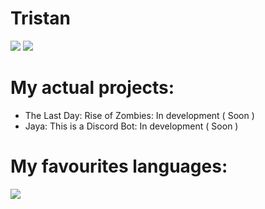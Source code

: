 # Tristan

<img src="https://discord.c99.nl/widget/theme-4/771317042653167627.png">
<img src="https://img.shields.io/badge/hello-world!-brightgreen">


# My actual projects:

+ The Last Day: Rise of Zombies: In development ( Soon )
+ Jaya: This is a Discord Bot: In development ( Soon )

# My favourites languages:

<img src="[https://discord.c99.nl/widget/theme-4/771317042653167627.png](https://www.google.com/imgres?imgurl=https%3A%2F%2Fupload.wikimedia.org%2Fwikipedia%2Fcommons%2Fthumb%2F6%2F6a%2FJavaScript-logo.png%2F800px-JavaScript-logo.png&tbnid=gQos5hcl84RITM&vet=12ahUKEwi_4rCCoeP-AhVamScCHTasBfQQMygAegUIARDEAQ..i&imgrefurl=https%3A%2F%2Fcommons.wikimedia.org%2Fwiki%2FFile%3AJavaScript-logo.png&docid=VbcxYzsOQ-AdOM&w=800&h=800&q=Javascript%20logo&client=opera-gx&ved=2ahUKEwi_4rCCoeP-AhVamScCHTasBfQQMygAegUIARDEAQ)">
